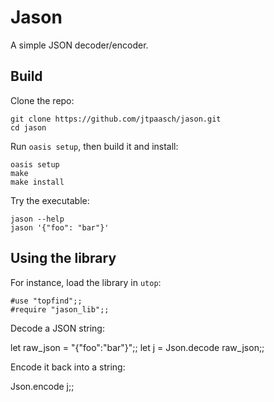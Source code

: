 # Jason

A simple JSON decoder/encoder.


## Build

Clone the repo:

    git clone https://github.com/jtpaasch/jason.git
    cd jason

Run `oasis setup`, then build it and install:

    oasis setup
    make
    make install

Try the executable:

    jason --help
    jason '{"foo": "bar"}'


## Using the library

For instance, load the library in `utop`:

    #use "topfind";;
    #require "jason_lib";;

Decode a JSON string:

  let raw_json = "{\"foo\":\"bar\"}";;
  let j = Json.decode raw_json;;

Encode it back into a string:

  Json.encode j;;


